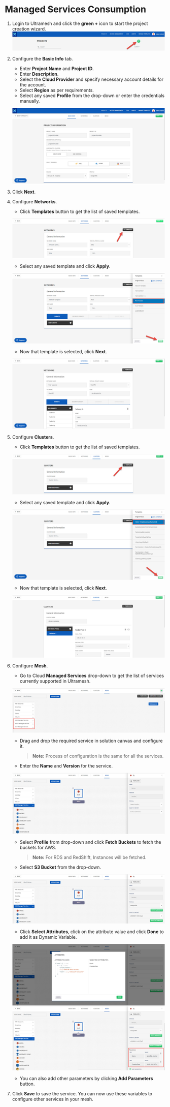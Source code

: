 # Managed Services Consumption

1. Login to Ultramesh and click the **green +** icon to start the project creation wizard. 
   ![1](imgs\1.jpg)

2. Configure the **Basic Info** tab.

   - Enter **Project Name** and **Project ID**.
   - Enter **Description**.
   - Select the **Cloud Provider** and specify necessary account details for the account.
   - Select **Region** as per requirements.
   - Select any saved **Profile** from the drop-down or enter the credentials manually. 

   ![2](imgs\2.jpg)

3. Click **Next**.

4. Configure **Networks**.

   - Click **Templates** button to get the list of saved templates.

   ![3](imgs\3.jpg)

   - Select any saved template and click **Apply**.

   ![4](imgs\4.jpg)

   - Now that template is selected, click **Next**.

   ![5](imgs\5.jpg)

5. Configure **Clusters**.

   - Click **Templates** button to get the list of saved templates.

   ![6](imgs\6.jpg)

   - Select any saved template and click **Apply**.

   ![7](imgs\7.jpg)

   - Now that template is selected, click **Next**.

   ![8](imgs\8.jpg)

6. Configure **Mesh**.

   - Go to Cloud **Managed Services** drop-down to get the list of services currently supported in Ultramesh.

   ![9](imgs\9.jpg)

   - Drag and drop the required service in solution canvas and configure it. 

     > **Note:** Process of configuration is the same for all the services. 

   - Enter the **Name** and **Version** for the service. 


   ![10](imgs\10.jpg)

   - Select **Profile** from drop-down and click **Fetch Buckets** to fetch the buckets for AWS.

     > **Note:** For RDS and RedShift, Instances will be fetched.

   - Select **S3 Bucket** from the drop-down.

   ![11](imgs\11.jpg)

   - Click **Select Attributes**, click on the attribute value and click **Done** to add it as Dynamic Variable. 

   ![12](imgs\12.jpg)
   ![13](imgs\13.jpg)

   - You can also add other parameters by clicking **Add Parameters** button.

7. Click **Save** to save the service. You can now use these variables to configure other services in your mesh.